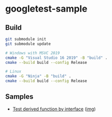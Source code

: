 googletest-sample
=================

Build
-----
``` bash
git submodule init
git submodule update

# Windows with MSVC 2019
cmake -G "Visual Studio 16 2019" -B "build" .
cmake --build build --config Release

# Linux
cmake -G "Ninja" -B "build" .
cmake --build build --config Release
```

Samples
-------
- [Test derived function by interface](https://github.com/dougpuob/googletest-sample/blob/master/source/test-derived-func-by-interface/Main.cpp) ([img](https://i.imgur.com/NuduigD.png))

